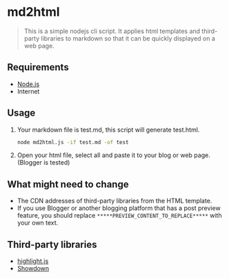 # md2html

> This is a simple nodejs cli script. It applies html templates and third-party libraries to markdown so that it can be quickly displayed on a web page.

## Requirements

- [Node.js](nodejs.org)
- Internet

## Usage

1. Your markdown file is test.md, this script will generate test.html.

   ```bash
   node md2html.js -if test.md -of test
   ```

2. Open your html file, select all and paste it to your blog or web page. (Blogger is tested)

## What might need to change

- The CDN addresses of third-party libraries from the HTML template.
- If you use Blogger or another blogging platform that has a post preview feature, you should replace `*****PREVIEW_CONTENT_TO_REPLACE*****` with your own text.

## Third-party libraries

- [highlight.js](https://highlightjs.org/)
- [Showdown](https://showdownjs.com/)